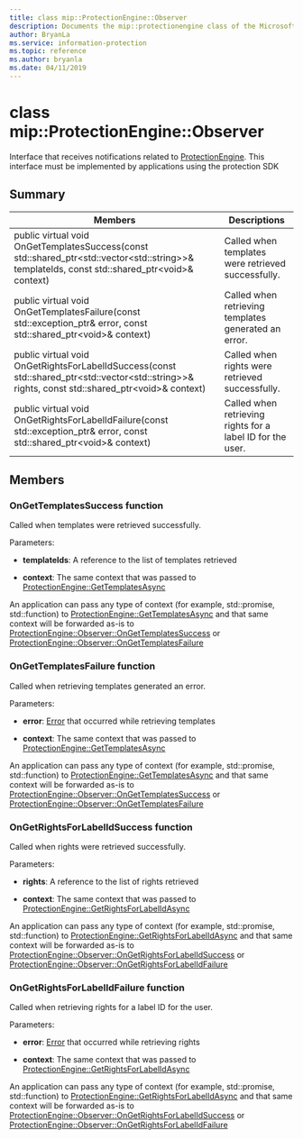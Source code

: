 ```yaml
---
title: class mip::ProtectionEngine::Observer 
description: Documents the mip::protectionengine class of the Microsoft Information Protection (MIP) SDK.
author: BryanLa
ms.service: information-protection
ms.topic: reference
ms.author: bryanla
ms.date: 04/11/2019
---
```


# class mip::ProtectionEngine::Observer 
Interface that receives notifications related to [ProtectionEngine](class_mip_protectionengine.md).
This interface must be implemented by applications using the protection SDK
  
## Summary
 Members                        | Descriptions                                
--------------------------------|---------------------------------------------
public virtual void OnGetTemplatesSuccess(const std::shared_ptr\<std::vector\<std::string\>\>& templateIds, const std::shared_ptr\<void\>& context)  |  Called when templates were retrieved successfully.
public virtual void OnGetTemplatesFailure(const std::exception_ptr& error, const std::shared_ptr\<void\>& context)  |  Called when retrieving templates generated an error.
public virtual void OnGetRightsForLabelIdSuccess(const std::shared_ptr\<std::vector\<std::string\>\>& rights, const std::shared_ptr\<void\>& context)  |  Called when rights were retrieved successfully.
public virtual void OnGetRightsForLabelIdFailure(const std::exception_ptr& error, const std::shared_ptr\<void\>& context)  |  Called when retrieving rights for a label ID for the user.
  
## Members
  
### OnGetTemplatesSuccess function
Called when templates were retrieved successfully.

Parameters:  
* **templateIds**: A reference to the list of templates retrieved 


* **context**: The same context that was passed to [ProtectionEngine::GetTemplatesAsync](class_mip_protectionengine.md#gettemplatesasync-function)


An application can pass any type of context (for example, std::promise, std::function) to [ProtectionEngine::GetTemplatesAsync](class_mip_protectionengine.md#gettemplatesasync-function) and that same context will be forwarded as-is to [ProtectionEngine::Observer::OnGetTemplatesSuccess](class_mip_protectionengine_observer.md#ongettemplatessuccess-function) or [ProtectionEngine::Observer::OnGetTemplatesFailure](class_mip_protectionengine_observer.md#ongettemplatesfailure-function)
  
### OnGetTemplatesFailure function
Called when retrieving templates generated an error.

Parameters:  
* **error**: [Error](class_mip_error.md) that occurred while retrieving templates 


* **context**: The same context that was passed to [ProtectionEngine::GetTemplatesAsync](class_mip_protectionengine.md#gettemplatesasync-function)


An application can pass any type of context (for example, std::promise, std::function) to [ProtectionEngine::GetTemplatesAsync](class_mip_protectionengine.md#gettemplatesasync-function) and that same context will be forwarded as-is to [ProtectionEngine::Observer::OnGetTemplatesSuccess](class_mip_protectionengine_observer.md#ongettemplatessuccess-function) or [ProtectionEngine::Observer::OnGetTemplatesFailure](class_mip_protectionengine_observer.md#ongettemplatesfailure-function)
  
### OnGetRightsForLabelIdSuccess function
Called when rights were retrieved successfully.

Parameters:  
* **rights**: A reference to the list of rights retrieved 


* **context**: The same context that was passed to [ProtectionEngine::GetRightsForLabelIdAsync](class_mip_protectionengine.md#getrightsforlabelidasync-function)


An application can pass any type of context (for example, std::promise, std::function) to [ProtectionEngine::GetRightsForLabelIdAsync](class_mip_protectionengine.md#getrightsforlabelidasync-function) and that same context will be forwarded as-is to [ProtectionEngine::Observer::OnGetRightsForLabelIdSuccess](class_mip_protectionengine_observer.md#ongetrightsforlabelidsuccess-function) or [ProtectionEngine::Observer::OnGetRightsForLabelIdFailure](class_mip_protectionengine_observer.md#ongetrightsforlabelidfailure-function)
  
### OnGetRightsForLabelIdFailure function
Called when retrieving rights for a label ID for the user.

Parameters:  
* **error**: [Error](class_mip_error.md) that occurred while retrieving rights 


* **context**: The same context that was passed to [ProtectionEngine::GetRightsForLabelIdAsync](class_mip_protectionengine.md#getrightsforlabelidasync-function)


An application can pass any type of context (for example, std::promise, std::function) to [ProtectionEngine::GetRightsForLabelIdAsync](class_mip_protectionengine.md#getrightsforlabelidasync-function) and that same context will be forwarded as-is to [ProtectionEngine::Observer::OnGetRightsForLabelIdSuccess](class_mip_protectionengine_observer.md#ongetrightsforlabelidsuccess-function) or [ProtectionEngine::Observer::OnGetRightsForLabelIdFailure](class_mip_protectionengine_observer.md#ongetrightsforlabelidfailure-function)